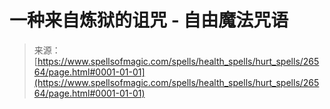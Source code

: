 <!--yml

分类：未分类

日期：2024年6月12日 19:14:40

-->

# 一种来自炼狱的诅咒 - 自由魔法咒语

> 来源：[https://www.spellsofmagic.com/spells/health_spells/hurt_spells/26564/page.html#0001-01-01](https://www.spellsofmagic.com/spells/health_spells/hurt_spells/26564/page.html#0001-01-01)
